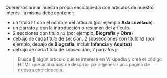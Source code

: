 Queremos armar nuestra propia enciclopedia con artículos de nuestro interés, la misma debe contener:

* un título `h1` con el nombre del artículo (por ejemplo **Ada Lovelace**).
* un párrafo `p` con la introducción o resumen del artículo.
* 2 secciones con título `h2` (por ejemplo, **Biografía** y **Obra**)
* debajo de cada título de sección, 2 subsecciones con título `h3` (por ejemplo, debajo de **Biografía**, incluir **Infancia** y **Adultez**)
* debajo de cada título de subsección, 2 párrafos `p`.

> Busca :mag_right: algún artículo que te interese en Wikipedia y creá el código HTML que acabamos de describir para generar una página de nuestra enciclopedia.